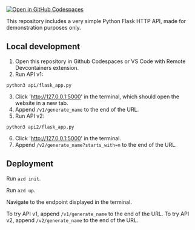 [![Open in GitHub Codespaces](https://github.com/codespaces/badge.svg)](https://github.com/codespaces/new?hide_repo_select=true&repo=pamelafox%2Fsimple-flask-api-azure-function)

This repository includes a very simple Python Flask HTTP API, made for demonstration purposes only.

## Local development

1. Open this repository in Github Codespaces or VS Code with Remote Devcontainers extension.
2. Run API v1:

```console
python3 api/flask_app.py
```

3. Click 'http://127.0.0.1:5000' in the terminal, which should open the website in a new tab.
4. Append `/v1/generate_name` to the end of the URL.
5. Run API v2:

```console
python3 api2/flask_app.py
```

6. Click 'http://127.0.0.1:5000' in the terminal.
7. Append `/v2/generate_name?starts_with=n` to the end of the URL.

## Deployment

Run `azd init`.

Run `azd up`.

Navigate to the endpoint displayed in the terminal.

To try API v1, append `/v1/generate_name` to the end of the URL.
To try API v2, append `/v2/generate_name` to the end of the URL.
